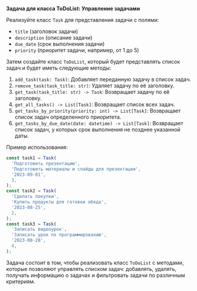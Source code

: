 **Задача для класса ToDoList: Управление задачами**

Реализуйте класс `Task` для представления задачи с полями:

- `title` (заголовок задачи)
- `description` (описание задачи)
- `due_date` (срок выполнения задачи)
- `priority` (приоритет задачи, например, от 1 до 5)

Затем создайте класс `ToDoList`, который будет представлять список задач и будет
иметь следующие методы:

1. `add_task(task: Task)`: Добавляет переданную задачу в список задач.
2. `remove_task(task_title: str)`: Удаляет задачу по её заголовку.
3. `get_task(task_title: str) -> Task`: Возвращает задачу по её заголовку.
4. `get_all_tasks() -> List[Task]`: Возвращает список всех задач.
5. `get_tasks_by_priority(priority: int) -> List[Task]`: Возвращает список задач
   определенного приоритета.
6. `get_tasks_by_due_date(date: datetime) -> List[Task]`: Возвращает список
   задач, у которых срок выполнения не позднее указанной даты.

Пример использования:

```js
const task1 = Task(
  'Подготовить презентацию',
  'Подготовить материалы и слайды для презентации',
  '2023-09-01',
  3,
);
const task2 = Task(
  'Сделать покупки',
  'Купить продукты для готовки обеда',
  '2023-08-25',
  2,
);
const task3 = Task(
  'Записать видеоурок',
  'Записать урок по программированию',
  '2023-08-28',
  4,
);
```

Задача состоит в том, чтобы реализовать класс `ToDoList` с методами, которые
позволяют управлять списком задач: добавлять, удалять, получать информацию о
задачах и фильтровать задачи по различным критериям.
